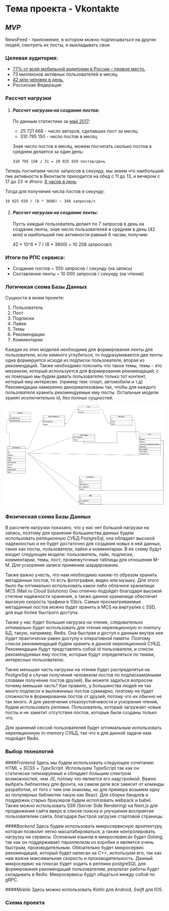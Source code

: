 # Тема проекта -  Vkontakte
## *MVP*  
 NewsFeed - приложение, в котором можно подписываться на других людей, смотреть их посты, и выкладывать свои.
### Целевая аудитория:
* [77% от всей мобильной аудитории в России – первое место.](https://vk.com/@cerebro_vk-polzovateli-socsetei-v-rossii-statistika-i-portrety-auditori)
* 73 миллионов активных пользователей в месяц.
* [42 млн человек в день.](https://ppc.world/articles/auditoriya-shesti-krupneyshih-socsetey-v-rossii-v-2020-godu-izuchaem-insayty/)
* Россиская Федерация
### Рассчет нагрузки
1) #### *Рассчет нагрузки на создание постов:*
    По данным статистики за [май 2017](https://vk.com/@cerebro_vk-polzovateli-socsetei-v-rossii-statistika-i-portrety-auditori):
    - 25 721 668 - число авторов, сделавших пост за месяц
    - 310 795 150 - число постов в месяц 
    
    Зная число постов в месяц, можем посчитать сколько постов в среднем делается за один день:

       310 795 150 / 31 = 10 025 650 постов/день


Теперь посчитаем число запросов в секунду, мы знаем что наибольший пик активности в Вконтакте приходится на обед с 11 до 13,
и вечером с 17 до 23 => Итого: [8 часов в день](https://postium.ru/luchshee-vremya-dlya-publikacii-postov-v-instagram-vk/)

Тогда для получения числа постов в секунду:


    10 025 650 / (8 * 3600) ~ 348 запросов/c


2) #### *Рассчет нагрузки на создание ленты:*
    Пусть каждый пользователь делает по 7 запросов в день на создание ленты, зная число пользователей
в среднем в день (42 млн) и наибольший пик активности равный 8 часам, получим:
   

      42 * 10^6 * 7 / (8 * 3600) = 10 208 запросов/c


### Итоги по РПС сервиса:
*  Создание постов ~ 350 запросов / секунду (на запись)
* Составление ленты ~ 10 000 запросов / секунду (на чтение)


### Логичекая схема Базы Данных
Сущности в моем проекте:
1) Пользователь
2) Пост
3) Подписки
4) Лайки
5) Темы
6) Рекомендации
7) Комментарии

Каждая из этих моделей необходима для формирования ленты для пользователя, если немного углубиться, то подразумевается две ленты
одна формируется исходя из подписок пользователя, вторая из рекомендаций. Также необходимо пояснить что такое темы, темы - это механизм, 
который используется для формирования рекомендаций, с их помощью мы будем давать пользователю только тот контент, который ему интересен. (пример тем: спорт, автомобили и т.д)
Рекомендации намеренно денормализованы так, чтобы для каждого пользователя хранить рекомендуемые ему посты.
Остальные модели хранят исключительно id, без полных сущностей.

![Логическая схема БД](https://github.com/Amaterasy17/HighLoad-courseWork/raw/main/images/logical_scheme_db.png)

### Физическая схема Базы Данных
В рассчете нагрузки показано, что у нас нет большой нагрузки на запись, поэтому
для хранения большинства данных будем использовать реляционную СУБД PostgreSql, она обладает высокой надежностью и ее будет достаточно для создания новых в ней данных, таких как посты, пользователи, лайки и комментарии. В ее схему будут входит следующие модели:
пользователь, лайк, подписки, комментарии, темы, пост, промежуточные таблицы для отношения М-М.
Для ускорения записи применим шардирование.

Также важно учесть, что нам необходимо каким-то образом хранить метаданные постов, то есть фотографии, видео или музыку.
Для этого было бы оптимально использовать какое либо облачное хранилище MCS (Mail.ru Cloud Solutions)
Оно отлично подойдет благодаря высокой степени надежности хранения, а также данное хранилище обеспечит высокую скорость трафика в 1Gb/s.
Самые просматриваемые метаданные постов можно будет хранить в MCS на виртуалке с SSD, для еще более быстрого доступа.

Также у нас будет большая нагрузка на чтение, следовательно оптимально будет использовать
для чтения нереляционную in-memory БД, такую, например, Redis. Она быстрая и доступ к данным внутри нее
будет практически равен доступу к оперативной памяти. Поэтому список рекоммендаций будем хранить в данной нереляционной СУБД.
Рекомендации будут представлять собой id пользователя, и список рекомендуемых ему постов, которые будут определяться по темам, интересных пользователю.

Также меньшая часть нагрузки на чтение будет распределятья на PostgreSql
в случае получения человеком постов по подпискам(иными словами получение постов друзей).
Вы можете задаться вопросом почему меньшая часть? Как правило, у большинства людей не так много подписок и выложенных постов суммарно, поэтому не будет
сложности в формировании постов от друзей, потому что их обычно не так много.
А для увелечения отказоустойчивости и ускорения чтения, будем использовать реплики. Пользователь, который загружает новые посты и не заметит
отсутствия постов, которые были созданы только что.

Для хранений сессий пользователей будет оптимальным использовать нереляционную in-memory СУБД, так что и для данной задачи нам 
подойдет Redis.


### Выбор технологий
####*Frontend* 
Здесь мы будем использовать следующее сочетание: *HTML* + *SCSS* + *TypeScript*.
Используем TypeScript так как он статически типизируемый и обладает большим спектром возможностей, чем JS,
потому что является его надстройкой. Важно выбрать библиотеку для фронта, на самом деле все зависит от команды разработки,
от того с чем они знакомы, но для примера возьмем одну из популярных библиотек такую как React. Для сборки бандлов и поддержки
старых браузеров будем исползовать webpack и babel. Также можно использовать SSR (Server Side Rendering) на Next.js
для продвижения сайта вверх в списке
поиска и улучшения восприятия пользователем сайта, благодаря быстрой загрузке стартовой страницы.

####*Backend*
Здесь будем использовать микросервисную архитектуру, которая позволит легко масштабироваться, а также
контролировать нагрузку на сервисы. Основным языком в микросервисах будет *Golang*, так как
он поддерживает параллелизм из коробки и является очень быстрым, производительным. Обязательно
будет микросервис рекомендаций, который будет написан на *C++*, используем его, так как нам важна максимальная скорость
 и производительность. Данный микросервис на плюсах будет ходить в реплики postgreSQL для формирования рекомендаций
пользователям, результат работы будет складывать в Redis. Микросервисы будут общаться между собой по gRPC.

####*Mobile*
Здесь можно использовать *Kotlin* для Android, *Swift* для IOS.

### Схема проекта


 




